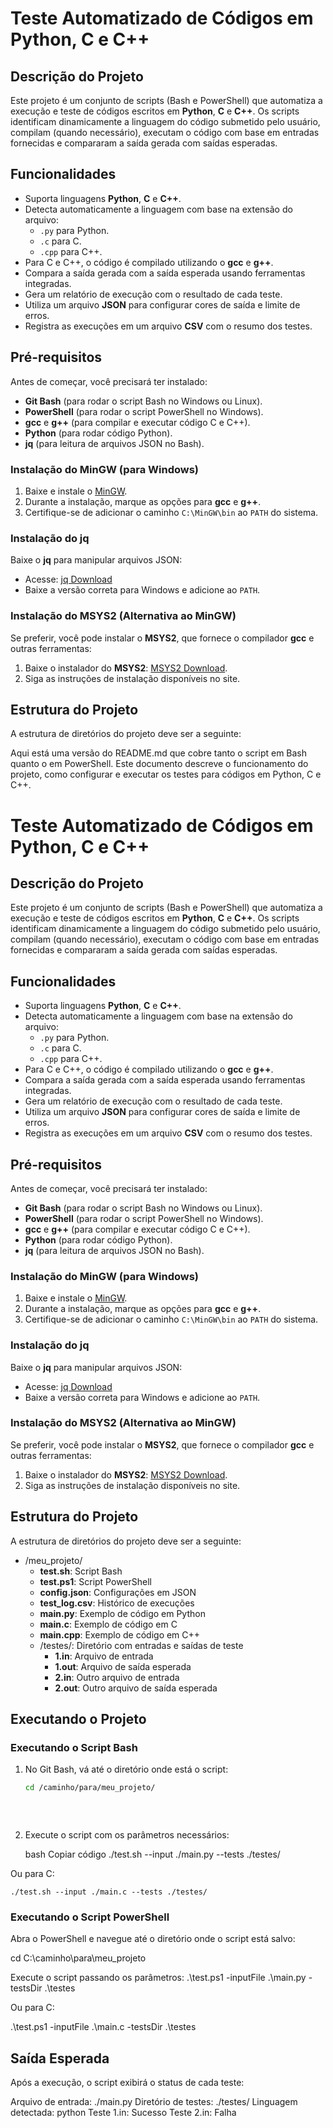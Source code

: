 # Teste Automatizado de Códigos em Python, C e C++

## Descrição do Projeto

Este projeto é um conjunto de scripts (Bash e PowerShell) que automatiza a execução e teste de códigos escritos em **Python**, **C** e **C++**. Os scripts identificam dinamicamente a linguagem do código submetido pelo usuário, compilam (quando necessário), executam o código com base em entradas fornecidas e compararam a saída gerada com saídas esperadas.

## Funcionalidades

- Suporta linguagens **Python**, **C** e **C++**.
- Detecta automaticamente a linguagem com base na extensão do arquivo:
  - `.py` para Python.
  - `.c` para C.
  - `.cpp` para C++.
- Para C e C++, o código é compilado utilizando o **gcc** e **g++**.
- Compara a saída gerada com a saída esperada usando ferramentas integradas.
- Gera um relatório de execução com o resultado de cada teste.
- Utiliza um arquivo **JSON** para configurar cores de saída e limite de erros.
- Registra as execuções em um arquivo **CSV** com o resumo dos testes.

## Pré-requisitos

Antes de começar, você precisará ter instalado:
- **Git Bash** (para rodar o script Bash no Windows ou Linux).
- **PowerShell** (para rodar o script PowerShell no Windows).
- **gcc** e **g++** (para compilar e executar código C e C++).
- **Python** (para rodar código Python).
- **jq** (para leitura de arquivos JSON no Bash).

### Instalação do MinGW (para Windows)

1. Baixe e instale o [MinGW](https://sourceforge.net/projects/mingw/).
2. Durante a instalação, marque as opções para **gcc** e **g++**.
3. Certifique-se de adicionar o caminho `C:\MinGW\bin` ao `PATH` do sistema.

### Instalação do jq

Baixe o **jq** para manipular arquivos JSON:
- Acesse: [jq Download](https://stedolan.github.io/jq/download/)
- Baixe a versão correta para Windows e adicione ao `PATH`.

### Instalação do MSYS2 (Alternativa ao MinGW)

Se preferir, você pode instalar o **MSYS2**, que fornece o compilador **gcc** e outras ferramentas:

1. Baixe o instalador do **MSYS2**: [MSYS2 Download](https://www.msys2.org/).
2. Siga as instruções de instalação disponíveis no site.

## Estrutura do Projeto

A estrutura de diretórios do projeto deve ser a seguinte:


Aqui está uma versão do README.md que cobre tanto o script em Bash quanto o em PowerShell. Este documento descreve o funcionamento do projeto, como configurar e executar os testes para códigos em Python, C e C++.

# Teste Automatizado de Códigos em Python, C e C++

## Descrição do Projeto

Este projeto é um conjunto de scripts (Bash e PowerShell) que automatiza a execução e teste de códigos escritos em **Python**, **C** e **C++**. Os scripts identificam dinamicamente a linguagem do código submetido pelo usuário, compilam (quando necessário), executam o código com base em entradas fornecidas e compararam a saída gerada com saídas esperadas.

## Funcionalidades

- Suporta linguagens **Python**, **C** e **C++**.
- Detecta automaticamente a linguagem com base na extensão do arquivo:
  - `.py` para Python.
  - `.c` para C.
  - `.cpp` para C++.
- Para C e C++, o código é compilado utilizando o **gcc** e **g++**.
- Compara a saída gerada com a saída esperada usando ferramentas integradas.
- Gera um relatório de execução com o resultado de cada teste.
- Utiliza um arquivo **JSON** para configurar cores de saída e limite de erros.
- Registra as execuções em um arquivo **CSV** com o resumo dos testes.

## Pré-requisitos

Antes de começar, você precisará ter instalado:
- **Git Bash** (para rodar o script Bash no Windows ou Linux).
- **PowerShell** (para rodar o script PowerShell no Windows).
- **gcc** e **g++** (para compilar e executar código C e C++).
- **Python** (para rodar código Python).
- **jq** (para leitura de arquivos JSON no Bash).

### Instalação do MinGW (para Windows)

1. Baixe e instale o [MinGW](https://sourceforge.net/projects/mingw/).
2. Durante a instalação, marque as opções para **gcc** e **g++**.
3. Certifique-se de adicionar o caminho `C:\MinGW\bin` ao `PATH` do sistema.

### Instalação do jq

Baixe o **jq** para manipular arquivos JSON:
- Acesse: [jq Download](https://stedolan.github.io/jq/download/)
- Baixe a versão correta para Windows e adicione ao `PATH`.

### Instalação do MSYS2 (Alternativa ao MinGW)

Se preferir, você pode instalar o **MSYS2**, que fornece o compilador **gcc** e outras ferramentas:

1. Baixe o instalador do **MSYS2**: [MSYS2 Download](https://www.msys2.org/).
2. Siga as instruções de instalação disponíveis no site.

## Estrutura do Projeto

A estrutura de diretórios do projeto deve ser a seguinte:

- /meu_projeto/
  - **test.sh**: Script Bash
  - **test.ps1**: Script PowerShell
  - **config.json**: Configurações em JSON
  - **test_log.csv**: Histórico de execuções
  - **main.py**: Exemplo de código em Python
  - **main.c**: Exemplo de código em C
  - **main.cpp**: Exemplo de código em C++
  - /testes/: Diretório com entradas e saídas de teste
    - **1.in**: Arquivo de entrada
    - **1.out**: Arquivo de saída esperada
    - **2.in**: Outro arquivo de entrada
    - **2.out**: Outro arquivo de saída esperada
      

## Executando o Projeto

### Executando o Script Bash

1. No Git Bash, vá até o diretório onde está o script:

   ```bash
   cd /caminho/para/meu_projeto/
    
    
    
2. Execute o script com os parâmetros necessários:

    bash
    Copiar código
    ./test.sh --input ./main.py --tests ./testes/
  
  Ou para C:

    ./test.sh --input ./main.c --tests ./testes/

### Executando o Script PowerShell

Abra o PowerShell e navegue até o diretório onde o script está salvo:

cd C:\caminho\para\meu_projeto

Execute o script passando os parâmetros:
.\test.ps1 -inputFile .\main.py -testsDir .\testes

Ou para C:

.\test.ps1 -inputFile .\main.c -testsDir .\testes

## Saída Esperada
Após a execução, o script exibirá o status de cada teste:

Arquivo de entrada: ./main.py
Diretório de testes: ./testes/
Linguagem detectada: python
Teste 1.in: Sucesso
Teste 2.in: Falha


